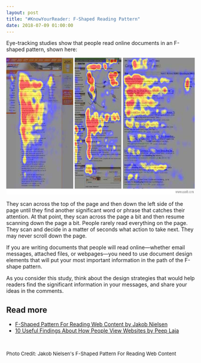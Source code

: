 ```yaml
---
layout: post
title: "#KnowYourReader: F-Shaped Reading Pattern"
date: 2018-07-09 01:00:00
---
```

<p>Eye-tracking studies show that people read online documents in an F-shaped pattern, shown here:</p>
<p><img src="/wp-content/uploads/f_reading_pattern_eyetracking-1.jpg" alt="Heatmaps Showing F-Shaped Reading Pattern, which is described in the following paragraph" style="width: 785px;height: 364px;" /></p>
<p>They scan across the top of the page and then down the left side of the page until they find another significant word or phrase that catches their attention. At that point, they scan across the page a bit and then resume scanning down the page a bit. People rarely read everything on the page. They scan and decide in a matter of seconds what action to take next. They may never scroll down the page.</p>
<p>If you are writing documents that people will read online—whether email messages, attached files, or webpages—you need to use document design elements that will put your most important information in the path of the F-shape pattern. </p>
<p>As you consider this study, think about the design strategies that would help readers find the significant information in your messages, and share your ideas in the comments. </p>
<h2>Read more</h2>
<ul>
 <li> <a href="https://www.nngroup.com/articles/f-shaped-pattern-reading-web-content/" target="_blank">F-Shaped Pattern For Reading Web Content by Jakob Nielsen</a></li>
 <li><a href="https://conversionxl.com/10-useful-findings-about-how-people-view-websites/" target="_blank">10 Useful Findings About How People View Websites by Peep Laja</a></li>
</ul>
<p>&nbsp;</p>
<p  style="font-size: small">Photo Credit: Jakob Nielsen's F-Shaped Pattern For Reading Web Content</p>

